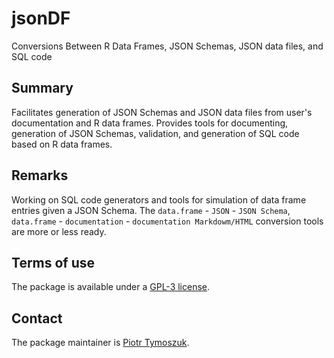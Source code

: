 # jsonDF
Conversions Between R Data Frames, JSON Schemas, JSON data files, and SQL code

## Summary 

Facilitates generation of JSON Schemas and JSON data files from user's documentation and R data frames. 
Provides tools for documenting, generation of JSON Schemas, validation, and generation of SQL code based on R data frames.

## Remarks

Working on SQL code generators and tools for simulation of data frame entries given a JSON Schema. 
The `data.frame` - `JSON` - `JSON Schema`, `data.frame` - `documentation` - `documentation Markdowm/HTML` conversion tools are more or less ready.

## Terms of use

The package is available under a [GPL-3 license](https://github.com/PiotrTymoszuk/fastTest/blob/main/LICENSE).

## Contact

The package maintainer is [Piotr Tymoszuk](mailto:piotr.s.tymoszuk@gmail.com).

